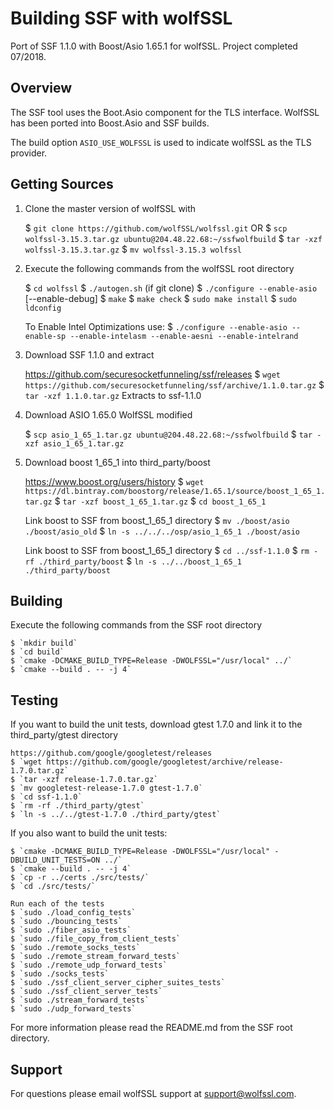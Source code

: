 # Building SSF with wolfSSL

Port of SSF 1.1.0 with Boost/Asio 1.65.1 for wolfSSL. Project completed 07/2018.

## Overview

The SSF tool uses the Boot.Asio component for the TLS interface. WolfSSL has been ported into Boost.Asio and SSF builds. 

The build option `ASIO_USE_WOLFSSL` is used to indicate wolfSSL as the TLS provider.

## Getting Sources

1. Clone the master version of wolfSSL with 

    $ `git clone https://github.com/wolfSSL/wolfssl.git`
    OR
    $ `scp wolfssl-3.15.3.tar.gz ubuntu@204.48.22.68:~/ssfwolfbuild`
    $ `tar -xzf wolfssl-3.15.3.tar.gz`
    $ `mv wolfssl-3.15.3 wolfssl`

2. Execute the following commands from the wolfSSL root directory

    $ `cd wolfssl`
    $ `./autogen.sh` (if git clone)
    $ `./configure --enable-asio` [--enable-debug]
    $ `make`
    $ `make check`
    $ `sudo make install`
    $ `sudo ldconfig`

   To Enable Intel Optimizations use:
   $ `./configure --enable-asio --enable-sp --enable-intelasm --enable-aesni --enable-intelrand`

3. Download SSF 1.1.0 and extract

    https://github.com/securesocketfunneling/ssf/releases
    $ `wget https://github.com/securesocketfunneling/ssf/archive/1.1.0.tar.gz`
    $ `tar -xzf 1.1.0.tar.gz`
    Extracts to ssf-1.1.0

4. Download ASIO 1.65.0 WolfSSL modified

    $ `scp asio_1_65_1.tar.gz ubuntu@204.48.22.68:~/ssfwolfbuild`
    $ `tar -xzf asio_1_65_1.tar.gz`

5. Download boost 1_65_1 into third_party/boost

    https://www.boost.org/users/history
    $ `wget https://dl.bintray.com/boostorg/release/1.65.1/source/boost_1_65_1.tar.gz`
    $ `tar -xzf boost_1_65_1.tar.gz`
    $ `cd boost_1_65_1`
    
    Link boost to SSF from boost_1_65_1 directory
    $ `mv ./boost/asio ./boost/asio_old`
    $ `ln -s ../../../osp/asio_1_65_1 ./boost/asio`

    Link boost to SSF from boost_1_65_1 directory
    $ `cd ../ssf-1.1.0`
    $ `rm -rf ./third_party/boost`
    $ `ln -s ../../boost_1_65_1 ./third_party/boost`


## Building

Execute the following commands from the SSF root directory

    $ `mkdir build`
    $ `cd build`
    $ `cmake -DCMAKE_BUILD_TYPE=Release -DWOLFSSL="/usr/local" ../`
    $ `cmake --build . -- -j 4`


## Testing

If you want to build the unit tests, download gtest 1.7.0 and link it to the third_party/gtest directory

    https://github.com/google/googletest/releases
    $ `wget https://github.com/google/googletest/archive/release-1.7.0.tar.gz`
    $ `tar -xzf release-1.7.0.tar.gz`
    $ `mv googletest-release-1.7.0 gtest-1.7.0`
    $ `cd ssf-1.1.0`
    $ `rm -rf ./third_party/gtest`
    $ `ln -s ../../gtest-1.7.0 ./third_party/gtest`

If you also want to build the unit tests:

    $ `cmake -DCMAKE_BUILD_TYPE=Release -DWOLFSSL="/usr/local" -DBUILD_UNIT_TESTS=ON ../`
    $ `cmake --build . -- -j 4`
    $ `cp -r ../certs ./src/tests/`
    $ `cd ./src/tests/`

    Run each of the tests
    $ `sudo ./load_config_tests`
    $ `sudo ./bouncing_tests`
    $ `sudo ./fiber_asio_tests`
    $ `sudo ./file_copy_from_client_tests`
    $ `sudo ./remote_socks_tests`
    $ `sudo ./remote_stream_forward_tests`
    $ `sudo ./remote_udp_forward_tests`
    $ `sudo ./socks_tests`
    $ `sudo ./ssf_client_server_cipher_suites_tests`
    $ `sudo ./ssf_client_server_tests`
    $ `sudo ./stream_forward_tests`
    $ `sudo ./udp_forward_tests`


For more information please read the README.md from the SSF root directory.



## Support

For questions please email wolfSSL support at support@wolfssl.com.

